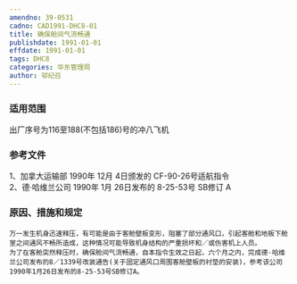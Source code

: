 ```yaml
---
amendno: 39-0531  
cadno: CAD1991-DHC8-01  
title: 确保舱间气流畅通  
publishdate: 1991-01-01  
effdate: 1991-01-01  
tags: DHC8  
categories: 华东管理局  
author: 邬纪召  
---
```

  
### 适用范围  
出厂序号为116至188(不包括186)号的冲八飞机  
  
<!--more-->  
### 参考文件  
1、加拿大运输部 1990年 12月 4日颁发的 CF-90-26号适航指令  
 2、德·哈维兰公司 1990年 1月 26日发布的 8-25-53号 SB修订 A  
  
### 原因、措施和规定  
    万一发生机身迅速释压，有可能是由于客舱壁板变形，阻塞了部分通风口，引起客舱和地板下舱室之间通风不畅所造成，这种情况可能导致机身结构的严重损坏和／或伤害机上人员。  
    为了在客舱突然释压时，确保舱间气流畅通，自本指令生效之日起，六个月之内，完成德·哈维兰公司发布的8／1339号改装通告(关于固定通风口周围客舱壁板的衬垫的安装)，参考该公司1990年1月26日发布的8-25-53号SB修订A。  
